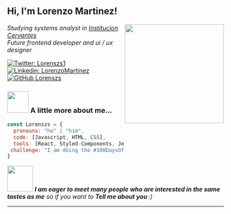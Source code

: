 <h2> Hi, I'm Lorenzo Martinez!</h2>
<img align='right' src="https://media.giphy.com/media/f5pcKpiwTj7V7TPULN/giphy.gif" width="230">
<p><em>Studying systems analyst in <a href="https://www.cervantes.edu.ar/">Institucion Cervantes</a></br>Future frontend developer and ui / ux designer
</em></p>

[![Twitter: Lorenszs1](https://img.shields.io/twitter/follow/Lorenszs1?style=social)](https://twitter.com/Lorenszs1)
[![Linkedin: LorenzoMartinez](https://img.shields.io/badge/lorenzo-martinez?style=flat-square&logo=Linkedin&logoColor=white&link=https://www.linkedin.com/in/lorenzo-martinez/)](https://www.linkedin.com/in/lorenzo-martinez/)
[![GitHub Lorenszs](https://img.shields.io/github/followers/Lorenszs?label=follow&style=social)](https://github.com/Lorenszs)


### <img src="https://media.giphy.com/media/WTLAAJjXtbUWzCYtOR/giphy.gif" width="50"> A little more about me...  

```javascript
const Lorenszs = {
  pronouns: "he" | "him",
  code: [Javascript, HTML, CSS],
  tools: [React, Styled-Components, Jest, Docker, ChakraUi, Tailwindcss],
 challenge: "I am doing the #100DaysOfCode challenge focused on react and javascript"
}
```

<img src="https://media.giphy.com/media/U7VvlRjIBnRPb9CVXS/giphy.gif" width="60"> <em><b>I am eager to meet many people who are interested in the same tastes as me</b> so if you want to <b>Tell me about you </b> :)</em>

---
